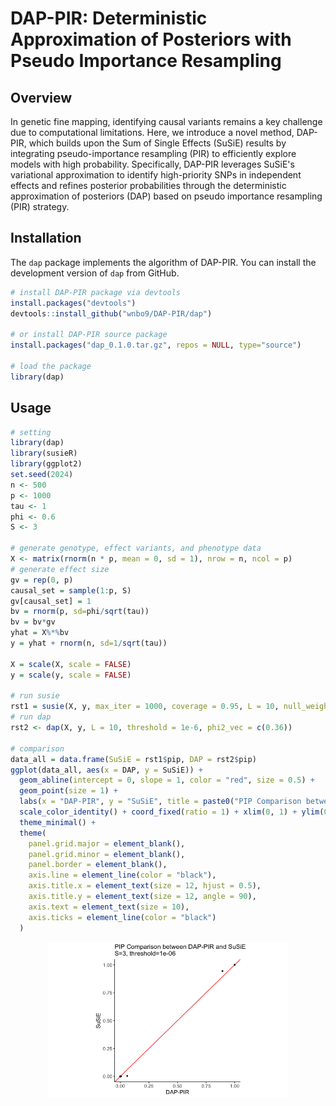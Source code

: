 # DAP-PIR: Deterministic Approximation of Posteriors with Pseudo Importance Resampling

## Overview

In genetic fine mapping, identifying causal variants remains a key challenge due to computational limitations. Here, we introduce a novel method, DAP-PIR, which builds upon the Sum of Single Effects (SuSiE) results by integrating pseudo-importance resampling (PIR) to efficiently explore models with high probability. Specifically, DAP-PIR leverages SuSiE's variational approximation to identify high-priority SNPs in independent effects and refines posterior probabilities through the deterministic approximation of posteriors (DAP) based on pseudo importance resampling (PIR) strategy.

## Installation

The `dap` package implements the algorithm of DAP-PIR. You can install the development version of `dap` from GitHub.

``` r
# install DAP-PIR package via devtools
install.packages("devtools")
devtools::install_github("wnbo9/DAP-PIR/dap")

# or install DAP-PIR source package
install.packages("dap_0.1.0.tar.gz", repos = NULL, type="source")

# load the package
library(dap)
```

## Usage
``` r
# setting
library(dap)
library(susieR)
library(ggplot2)
set.seed(2024)
n <- 500
p <- 1000
tau <- 1
phi <- 0.6
S <- 3

# generate genotype, effect variants, and phenotype data
X <- matrix(rnorm(n * p, mean = 0, sd = 1), nrow = n, ncol = p)
# generate effect size
gv = rep(0, p)
causal_set = sample(1:p, S)
gv[causal_set] = 1
bv = rnorm(p, sd=phi/sqrt(tau))
bv = bv*gv
yhat = X%*%bv
y = yhat + rnorm(n, sd=1/sqrt(tau))

X = scale(X, scale = FALSE)
y = scale(y, scale = FALSE)

# run susie
rst1 = susie(X, y, max_iter = 1000, coverage = 0.95, L = 10, null_weight = exp(-1))
# run dap
rst2 <- dap(X, y, L = 10, threshold = 1e-6, phi2_vec = c(0.36))

# comparison
data_all = data.frame(SuSiE = rst1$pip, DAP = rst2$pip)
ggplot(data_all, aes(x = DAP, y = SuSiE)) +
  geom_abline(intercept = 0, slope = 1, color = "red", size = 0.5) +
  geom_point(size = 1) +
  labs(x = "DAP-PIR", y = "SuSiE", title = paste0("PIP Comparison between DAP-PIR and SuSiE\nS=", S, ", threshold=", 1e-6)) +
  scale_color_identity() + coord_fixed(ratio = 1) + xlim(0, 1) + ylim(0, 1) +
  theme_minimal() +
  theme(
    panel.grid.major = element_blank(),
    panel.grid.minor = element_blank(),
    panel.border = element_blank(),
    axis.line = element_line(color = "black"),
    axis.title.x = element_text(size = 12, hjust = 0.5),
    axis.title.y = element_text(size = 12, angle = 90),
    axis.text = element_text(size = 10),
    axis.ticks = element_line(color = "black")
  )
```
<div style="text-align: center;">
  <img src="simulation/plot_usage.png" alt="PIP Comparison Plot" width="385" height="249">
</div>